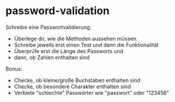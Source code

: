 # password-validation

Schreibe eine Passwortvalidierung.

- Überlege dir, wie die Methoden aussehen müssen.
- Schreibe jeweils erst einen Test und dann die Funktionalität
- Überprüfe erst die Länge des Passworts und
- dann, ob Zahlen enthalten sind

Bonus:

- Checke, ob kleine/große Buchstaben enthalten sind
- Checke, ob besondere Charakter enthalten sind
- Verbiete "schlechte" Passwörter wie "passwort" oder "123456"

